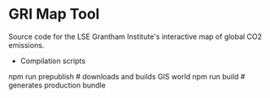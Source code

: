 GRI Map Tool
============

Source code for the LSE Grantham Institute's interactive map of global CO2 emissions.



* Compilation scripts

npm run prepublish  # downloads and builds GIS world
npm run build       # generates production bundle
